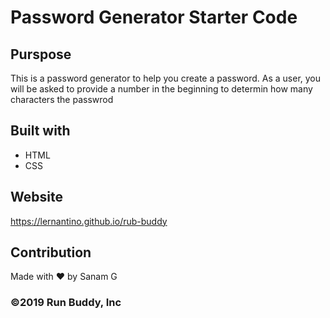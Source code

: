 # Password Generator Starter Code

## Purspose
This is a password generator to help you create a password. As a user, you will be asked to provide a number in the beginning to determin how many characters the passwrod

## Built with
* HTML
* CSS

## Website
https://lernantino.github.io/rub-buddy

## Contribution
Made with ❤️ by Sanam G

### ©️2019 Run Buddy, Inc 